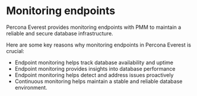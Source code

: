 # Monitoring endpoints

Percona Everest provides monitoring endpoints with PMM to maintain a reliable and secure database infrastructure.

Here are some key reasons why monitoring endpoints in Percona Everest is crucial:

- Endpoint monitoring helps track database availability and uptime
- Endpoint monitoring provides insights into database performance
- Endpoint monitoring helps detect and address issues proactively
- Continuous monitoring helps maintain a stable and reliable database environment.





